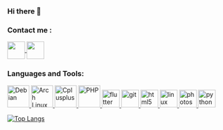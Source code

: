 ### Hi there 👋


<h3 align="left">Contact me :</h3>
<p align="left">
  <a href="https://www.linkedin.com/in/thomas-raynaud-69a6ab252/" target="blank">
    <img align="center" src="https://cdn-icons-png.flaticon.com/512/3536/3536505.png" alt="" width="40" />
  </a>
  <a href="mailto:thomas.raynaud@edu.univ-fcomte.fr" target="blank">
    <img align="center" src="https://cdn-icons-png.flaticon.com/512/758/758584.png" alt="" width="40" />
  </a>
</p>




<h3 align="left">Languages and Tools:</h3>
<p align="left"> 
  <a href="https://www.debian.org/index.fr.html" target="_blank"> <!--Debian--->
    <img src="https://www.shareicon.net/data/512x512/2015/09/16/101872_debian_512x512.png" alt="Debian" width="50"/> 
  </a> 
  <a href="https://archlinux.fr/" target="_blank"> <!---Arch linux-->
    <img src="https://cdn0.iconfinder.com/data/icons/flat-round-system/512/archlinux-512.png" alt="Arch Linux" width="50"/> 
  </a> 
  <a href="https://devdocs.io/cpp/" target="_blank"> <!--C++--->
    <img src="https://cdn-icons-png.flaticon.com/512/6132/6132222.png" alt="Cplusplus" width="50"/>
  </a> 
  <a href="https://www.php.net/manual/en/intro-whatis.php" target="_blank"> <!--PHP--->
    <img src="https://upload.wikimedia.org/wikipedia/commons/thumb/2/27/PHP-logo.svg/2560px-PHP-logo.svg.png" alt="PHP" width="50"/> 
  </a> 
  <a href="https://flutter.dev" target="_blank"> <!--HTML--->
    <img src="https://www.vectorlogo.zone/logos/flutterio/flutterio-icon.svg" alt="flutter" width="40" height="40"/> 
  </a> 
  <a href="https://git-scm.com/" target="_blank"> <!--CSS--->
    <img src="https://www.vectorlogo.zone/logos/git-scm/git-scm-icon.svg" alt="git" width="40" height="40"/> 
  </a> 
  <a href="https://www.w3.org/html/" target="_blank"> <!--JS--->
    <img src="https://devicons.github.io/devicon/devicon.git/icons/html5/html5-original-wordmark.svg" alt="html5" width="40" height="40"/> 
  </a> 
  <a href="https://www.linux.org/" target="_blank"> <!--TypeScript--->
    <img src="https://devicons.github.io/devicon/devicon.git/icons/linux/linux-original.svg" alt="linux" width="40" height="40"/> 
  </a> 
  <a href="https://www.photoshop.com/en" target="_blank"> <!--Java--->
    <img src="https://devicons.github.io/devicon/devicon.git/icons/photoshop/photoshop-plain.svg" alt="photoshop" width="40" height="40"/> 
  </a> 
  <a href="https://www.python.org" target="_blank"> <!----->
    <img src="https://devicons.github.io/devicon/devicon.git/icons/python/python-original.svg" alt="python" width="40" height="40"/> 
  </a> 
</p>



[![Top Langs](https://github-readme-stats.vercel.app/api/top-langs/?username=anuraghazra&layout=compact)](https://github.com/anuraghazra/github-readme-stats)

<!--
**ThomasRAYNAUD/ThomasRAYNAUD** is a ✨ _special_ ✨ repository because its `README.md` (this file) appears on your GitHub profile.

Here are some ideas to get you started:

- 🔭 I’m currently working on ...
- 🌱 I’m currently learning ...
- 👯 I’m looking to collaborate on ...
- 🤔 I’m looking for help with ...
- 💬 Ask me about ...
- 📫 How to reach me: ...
- 😄 Pronouns: ...
- ⚡ Fun fact: ...
-->
